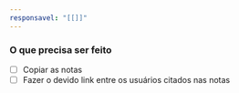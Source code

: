 ```yaml
---
responsavel: "[[]]"
---
```


### O que precisa ser feito
- [ ] Copiar as notas
- [ ] Fazer o devido link entre os usuários citados nas notas